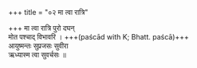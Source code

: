 +++
title = "०२ मा त्वा रात्रि"

+++
मा त्वा रात्रि पुरो दघन्  
मोत पश्चाद् विभावरि । +++(paścād with K; Bhatt. paścā)+++  
आयुष्मन्तः सुप्रजसः सुवीरा  
ऋध्यास्म त्वा सुवर्चसः ॥